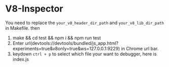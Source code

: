 # V8-Inspector

You need to replace the `your_v8_header_dir_path` and `your_v8_lib_dir_path` in Makefile. then

1. make && cd test && npm i && npm run test
2. Enter url(devtools://devtools/bundled/js_app.html?experiments=true&v8only=true&ws=127.0.0.1:9229) in Chrome url bar.
3. keydown `ctrl + p` to select which file your want to debugger, here is index.js
